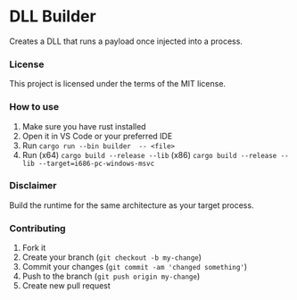 # DLL Builder
Creates a DLL that runs a payload once injected into a process.

### License
This project is licensed under the terms of the MIT license.

### How to use
1. Make sure you have rust installed
1. Open it in VS Code or your preferred IDE
2. Run `cargo run --bin builder  -- <file>`
3. Run (x64) `cargo build --release --lib` (x86) `cargo build --release --lib --target=i686-pc-windows-msvc`

### Disclaimer
Build the runtime for the same architecture as your target process.

### Contributing
1. Fork it
2. Create your branch (`git checkout -b my-change`)
3. Commit your changes (`git commit -am 'changed something'`)
4. Push to the branch (`git push origin my-change`)
5. Create new pull request
